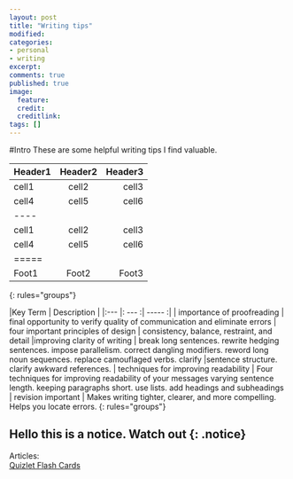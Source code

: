 ```yaml
---
layout: post
title: "Writing tips"
modified:
categories: 
- personal
- writing
excerpt:
comments: true
published: true
image:
  feature:
  credit: 
  creditlink:
tags: []	
---
```


#Intro
These are some helpful writing tips I find valuable.


| Header1 | Header2 | Header3 |
|:--------|:-------:|--------:|
| cell1   | cell2   | cell3   |
| cell4   | cell5   | cell6   |
|----
| cell1   | cell2   | cell3   |
| cell4   | cell5   | cell6   |
|=====
| Foot1   | Foot2   | Foot3
{: rules="groups"}

|Key Term | Description |
|:--- |: --- :| -----  :|
| importance of proofreading | final opportunity to verify quality of communication and eliminate errors
| four important principles of design | consistency, balance, restraint, and detail
|improving clarity of writing | break long sentences. rewrite hedging sentences. impose parallelism. correct dangling modifiers. reword long noun sequences. replace camouflaged verbs. clarify |sentence structure. clarify awkward references.
| techniques for improving readability | Four techniques for improving readability of your messages varying sentence length. keeping paragraphs short. use lists. add headings and subheadings
| revision important | Makes writing tighter, clearer, and more compelling. Helps you locate errors.
{: rules="groups"}


Hello this is a notice. **Watch out**
{: .notice}
---

Articles:  
[Quizlet Flash Cards](http://quizlet.com/28920061/bcom-exam-2-flash-cards/)